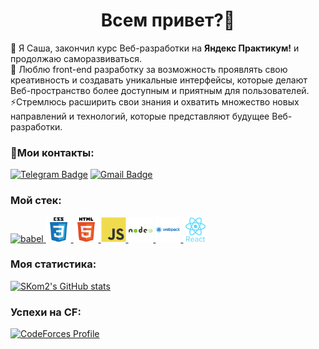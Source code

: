 
<h1 align="center">Всем привет?👋</h1>

🌱 Я Саша, закончил курс Веб-разработки на **Яндекс Практикум!** и продолжаю саморазвиваться.  
🔭 Люблю front-end разработку за возможность проявлять свою креативность и создавать уникальные интерфейсы, которые делают Веб-пространство более доступным и приятным для пользователей.  
⚡Стремлюсь расширить свои знания и охватить множество новых направлений и технологий, которые представляют будущее Веб-разработки. 

<h3 align="left">💬Мои контакты:</h3>

[![Telegram Badge](https://img.shields.io/badge/-KomolkinAleks-blue?style=flat&logo=Telegram&logoColor=white)](https://t.me/AleksandrSpark) 
[![Gmail Badge](https://img.shields.io/badge/-Gmail-red?style=flat&logo=Gmail&logoColor=white)](mailto:san4es.kom@gmail.com)

<h3 align="left">Мой стек:</h3>
<p align="left"> <a href="https://babeljs.io/" target="_blank" rel="noreferrer"> <img src="https://www.vectorlogo.zone/logos/babeljs/babeljs-icon.svg" alt="babel" width="40" height="40"/> </a> <a href="https://www.w3schools.com/css/" target="_blank" rel="noreferrer"> <img src="https://raw.githubusercontent.com/devicons/devicon/master/icons/css3/css3-original-wordmark.svg" alt="css3" width="40" height="40"/> </a> <a href="https://www.w3.org/html/" target="_blank" rel="noreferrer"> <img src="https://raw.githubusercontent.com/devicons/devicon/master/icons/html5/html5-original-wordmark.svg" alt="html5" width="40" height="40"/> </a> <a href="https://developer.mozilla.org/en-US/docs/Web/JavaScript" target="_blank" rel="noreferrer"> <img src="https://raw.githubusercontent.com/devicons/devicon/master/icons/javascript/javascript-original.svg" alt="javascript" width="40" height="40"/> </a> <a href="https://nodejs.org" target="_blank" rel="noreferrer"> <img src="https://raw.githubusercontent.com/devicons/devicon/master/icons/nodejs/nodejs-original-wordmark.svg" alt="nodejs" width="40" height="40"/> </a> <a href="https://webpack.js.org" target="_blank" rel="noreferrer"> <img src="https://raw.githubusercontent.com/devicons/devicon/d00d0969292a6569d45b06d3f350f463a0107b0d/icons/webpack/webpack-original-wordmark.svg" alt="webpack" width="40" height="40"/> </a> <a href="https://reactjs.org/" target="_blank" rel="noreferrer"> <img src="https://raw.githubusercontent.com/devicons/devicon/master/icons/react/react-original-wordmark.svg" alt="react" width="40" height="40"/></a></p>




<h3 align="left">Моя статистика:</h3>

<a href="http://www.github.com/SKom2"><img src="https://github-readme-stats.vercel.app/api?username=SKom2&show_icons=true&hide=&count_private=true&title_color=0891b2&text_color=ffffff&icon_color=0891b2&bg_color=1c1917&hide_border=true&show_icons=true" alt="SKom2's GitHub stats" /></a>

<h3 align="left">Успехи на CF:</h3>

[![CodeForces Profile](https://cf.leed.at?id=SparksPlug)](https://codeforces.com/profile/SparksPlug)



